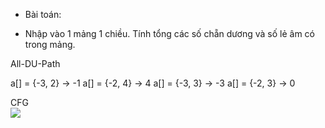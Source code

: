 - Bài toán:
+ Nhập vào 1 mảng 1 chiều. Tính tổng các số chẵn dương và số lẻ âm có trong mảng.

All-DU-Path

a[] = {-3, 2} -> -1
a[] = {-2, 4} -> 4
a[] = {-3, 3} -> -3
a[] = {-2, 3} -> 0

CFG
<br>
<img src="https://github.com/longdt03/int3117-2016/blob/master/LeNgocSon/BT3/CFG.JPG" />

